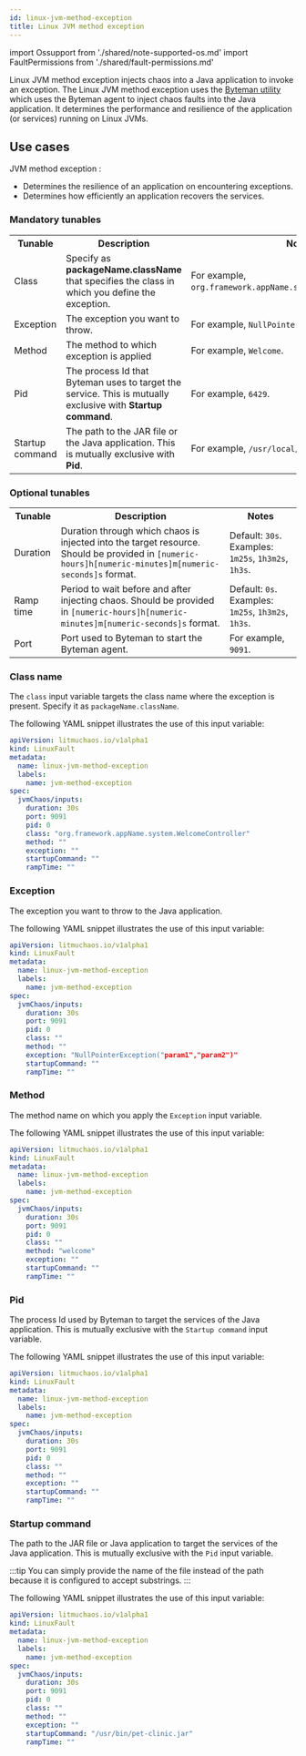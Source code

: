 ```yaml
---
id: linux-jvm-method-exception
title: Linux JVM method exception
---
```


import Ossupport from './shared/note-supported-os.md'
import FaultPermissions from './shared/fault-permissions.md'


Linux JVM method exception injects chaos into a Java application to invoke an exception. The Linux JVM method exception uses the [Byteman utility](https://byteman.jboss.org/) which uses the Byteman agent to inject chaos faults into the Java application. It determines the performance and resilience of the application (or services) running on Linux JVMs.

<!-- ![Linux JVM method exception](./static/images/linux-jvm-method-exception.png) -->

## Use cases
JVM method exception :
- Determines the resilience of an application on encountering exceptions.
- Determines how efficiently an application recovers the services.

<Ossupport />

<FaultPermissions />

### Mandatory tunables
<table>
  <tr>
    <th> Tunable </th>
    <th> Description </th>
    <th> Notes </th>
  </tr>
  <tr>
    <td> Class </td>
    <td> Specify as <b>packageName.className</b> that specifies the class in which you define the exception. </td>
    <td> For example, <code>org.framework.appName.system.WelcomeController</code>.</td>
  </tr>
  <tr>
    <td> Exception </td>
    <td> The exception you want to throw. </td>
    <td> For example, <code>NullPointerException</code>. </td>
  </tr>
  <tr>
    <td> Method </td>
    <td> The method to which exception is applied </td>
    <td> For example, <code>Welcome</code>. </td>
  </tr>
  <tr>
    <td> Pid </td>
    <td> The process Id that Byteman uses to target the service. This is mutually exclusive with <b>Startup command</b>. </td>
    <td> For example, <code>6429</code>. </td>
  </tr>
  <tr>
    <td> Startup command </td>
    <td> The path to the JAR file or the Java application. This is mutually exclusive with <b>Pid</b>.</td>
    <td> For example, <code>/usr/local/bin/pet-clinic.jar</code>. </td>
  </tr>
</table>

### Optional tunables
<table>
  <tr>
    <th> Tunable </th>
    <th> Description </th>
    <th> Notes </th>
  </tr>
  <tr>
    <td> Duration </td>
    <td> Duration through which chaos is injected into the target resource. Should be provided in <code>[numeric-hours]h[numeric-minutes]m[numeric-seconds]s</code> format. </td>
    <td> Default: <code>30s</code>. Examples: <code>1m25s</code>, <code>1h3m2s</code>, <code>1h3s</code>. </td>
  </tr>
  <tr>
    <td> Ramp time </td>
    <td> Period to wait before and after injecting chaos. Should be provided in <code>[numeric-hours]h[numeric-minutes]m[numeric-seconds]s</code> format. </td>
    <td> Default: <code>0s</code>. Examples: <code>1m25s</code>, <code>1h3m2s</code>, <code>1h3s</code>.</td>
  </tr>
  <tr>
    <td> Port </td>
    <td> Port used to Byteman to start the Byteman agent. </td>
    <td> For example, <code>9091</code>. </td>
  </tr>
</table>

### Class name

The `class` input variable targets the class name where the exception is present. Specify it as `packageName.className`.

The following YAML snippet illustrates the use of this input variable:

[embedmd]:# (./static/manifests/linux-jvm-method-exception/class-name.yaml yaml)
```yaml
apiVersion: litmuchaos.io/v1alpha1
kind: LinuxFault
metadata:
  name: linux-jvm-method-exception
  labels:
    name: jvm-method-exception
spec:
  jvmChaos/inputs:
    duration: 30s
    port: 9091
    pid: 0
    class: "org.framework.appName.system.WelcomeController"
    method: ""
    exception: ""
    startupCommand: ""
    rampTime: ""
```

### Exception

The exception you want to throw to the Java application.

The following YAML snippet illustrates the use of this input variable:

[embedmd]:# (./static/manifests/linux-jvm-method-exception/exception.yaml yaml)
```yaml
apiVersion: litmuchaos.io/v1alpha1
kind: LinuxFault
metadata:
  name: linux-jvm-method-exception
  labels:
    name: jvm-method-exception
spec:
  jvmChaos/inputs:
    duration: 30s
    port: 9091
    pid: 0
    class: ""
    method: ""
    exception: "NullPointerException("param1","param2")"
    startupCommand: ""
    rampTime: ""
```

### Method

The method name on which you apply the `Exception` input variable.

The following YAML snippet illustrates the use of this input variable:

[embedmd]:# (./static/manifests/linux-jvm-method-exception/method.yaml yaml)
```yaml
apiVersion: litmuchaos.io/v1alpha1
kind: LinuxFault
metadata:
  name: linux-jvm-method-exception
  labels:
    name: jvm-method-exception
spec:
  jvmChaos/inputs:
    duration: 30s
    port: 9091
    pid: 0
    class: ""
    method: "welcome"
    exception: ""
    startupCommand: ""
    rampTime: ""
```

### Pid

The process Id used by Byteman to target the services of the Java application. This is mutually exclusive with the `Startup command` input variable.

The following YAML snippet illustrates the use of this input variable:

[embedmd]:# (./static/manifests/linux-jvm-method-exception/pid.yaml yaml)
```yaml
apiVersion: litmuchaos.io/v1alpha1
kind: LinuxFault
metadata:
  name: linux-jvm-method-exception
  labels:
    name: jvm-method-exception
spec:
  jvmChaos/inputs:
    duration: 30s
    port: 9091
    pid: 0
    class: ""
    method: ""
    exception: ""
    startupCommand: ""
    rampTime: ""
```

### Startup command

The path to the JAR file or Java application to target the services of the Java application. This is mutually exclusive with the `Pid` input variable.

:::tip
You can simply provide the name of the file instead of the path because it is configured to accept substrings.
:::

The following YAML snippet illustrates the use of this input variable:

[embedmd]:# (./static/manifests/linux-jvm-method-exception/startup-command.yaml yaml)
```yaml
apiVersion: litmuchaos.io/v1alpha1
kind: LinuxFault
metadata:
  name: linux-jvm-method-exception
  labels:
    name: jvm-method-exception
spec:
  jvmChaos/inputs:
    duration: 30s
    port: 9091
    pid: 0
    class: ""
    method: ""
    exception: ""
    startupCommand: "/usr/bin/pet-clinic.jar"
    rampTime: ""
```